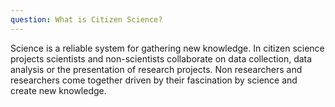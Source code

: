 ```yaml
---
question: What is Citizen Science?
---
```


Science is a reliable system for gathering new knowledge. In citizen science projects scientists and non-scientists collaborate on data collection, data analysis or the presentation of research projects. Non researchers and researchers come together driven by their fascination by science and create new knowledge. 